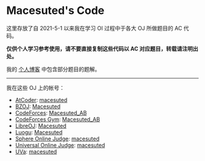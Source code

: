 # Macesuted's Code

这里存放了自 2021-5-1 以来我在学习 OI 过程中于各大 OJ 所做题目的 AC 代码。

**仅供个人学习参考使用，请不要直接复制这些代码以 AC 对应题目，转载请注明出处。**

我的 [个人博客](https://macesuted.cn/) 中包含部分题目的题解。

---

我在这些 OJ 上的帐号：

- [AtCoder](https://atcoder.jp/): [macesuted](https://atcoder.jp/users/macesuted)
- [BZOJ](https://hydro.org.cn/d/bzoj/): [Macesuted](https://hydro.org.cn/d/bzoj/user/2)
- [CodeForces](https://codeforces.com/): [Macesuted_AB](https://codeforces.com/profile/Macesuted_AB)
- [CodeForces Gym](https://codeforces.com/gyms): [Macesuted_AB](https://codeforces.com/profile/Macesuted_AB)
- [LibreOJ](https://loj.ac/): [Macesuted](https://loj.ac/u/Macesuted)
- [Luogu](https://www.luogu.com.cn/): [Macesuted](https://www.luogu.com.cn/user/98482)
- [Sphere Online Judge](https://spoj.com/): [macesuted](https://www.spoj.com/users/macesuted/)
- [Universal Online Judge](https://uoj.ac/): [macesuted](https://uoj.ac/user/profile/macesuted)
- [UVa](https://onlinejudge.org/): [macesuted](https://onlinejudge.org/index.php?option=com_onlinejudge&Itemid=19&page=show_authorstats&userid=999082)
